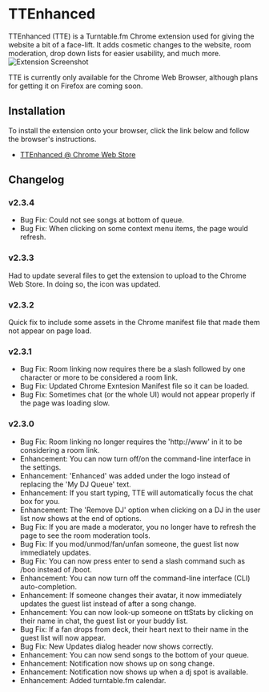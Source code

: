 # TTEnhanced

TTEnhanced (TTE) is a Turntable.fm Chrome extension used for giving the website a bit of a face-lift. It adds cosmetic changes to the website, room moderation, drop down lists for easier usability, and much more.
![Extension Screenshot](http://i.imgur.com/LU6hS.png)

TTE is currently only available for the Chrome Web Browser, although plans for getting it on Firefox are coming soon.

## Installation

To install the extension onto your browser, click the link below and follow the browser's instructions.
* [TTEnhanced @ Chrome Web Store](https://chrome.google.com/webstore/detail/nhjclkggjlllgdjhcbbfkcjkgpfbnkgd)

## Changelog

### v2.3.4
* Bug Fix: Could not see songs at bottom of queue.
* Bug Fix: When clicking on some context menu items, the page would refresh.

### v2.3.3
Had to update several files to get the extension to upload to the Chrome Web Store. In doing so, the icon was updated.

### v2.3.2
Quick fix to include some assets in the Chrome manifest file that made them not appear on page load.

### v2.3.1
* Bug Fix: Room linking now requires there be a slash followed by one character or more to be considered a room link.
* Bug Fix: Updated Chrome Exntesion Manifest file so it can be loaded.
* Bug Fix: Sometimes chat (or the whole UI) would not appear properly if the page was loading slow.

### v2.3.0
* Bug Fix: Room linking no longer requires the 'http://www' in it to be considering a room link.
* Enhancement: You can now turn off/on the command-line interface in the settings.
* Enhancement: 'Enhanced' was added under the logo instead of replacing the 'My DJ Queue' text.
* Enhancement: If you start typing, TTE will automatically focus the chat box for you.
* Enhancement: The 'Remove DJ' option when clicking on a DJ in the user list now shows at the end of options.
* Bug Fix: If you are made a moderator, you no longer have to refresh the page to see the room moderation tools.
* Bug Fix: If you mod/unmod/fan/unfan someone, the guest list now immediately updates.
* Bug Fix: You can now press enter to send a slash command such as /boo instead of /boot.
* Enhancement: You can now turn off the command-line interface (CLI) auto-completion.
* Enhancement: If someone changes their avatar, it now immediately updates the guest list instead of after a song change.
* Enhancement: You can now look-up someone on ttStats by clicking on their name in chat, the guest list or your buddy list.
* Bug Fix: If a fan drops from deck, their heart next to their name in the guest list will now appear.
* Bug Fix: New Updates dialog header now shows correctly.
* Enhancement: You can now send songs to the bottom of your queue.
* Enhancement: Notification now shows up on song change.
* Enhancement: Notification now shows up when a dj spot is available.
* Enhancement: Added turntable.fm calendar.